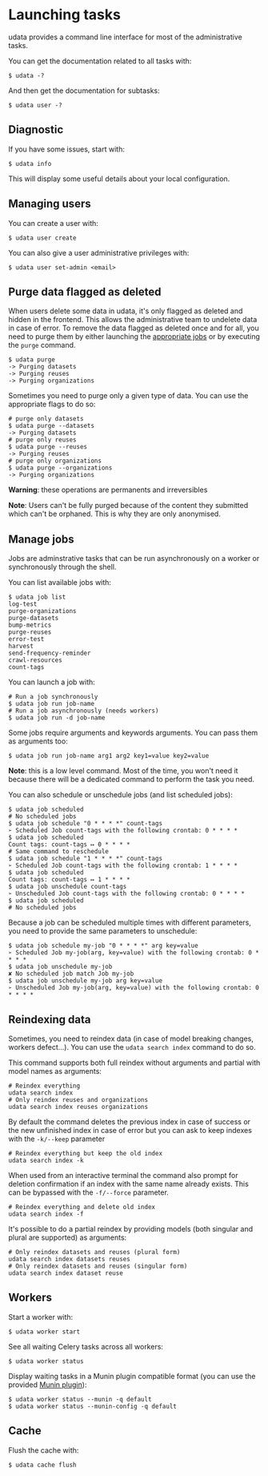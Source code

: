 # Launching tasks

udata provides a command line interface for most of the administrative tasks.

You can get the documentation related to all tasks with:

```shell
$ udata -?
```

And then get the documentation for subtasks:

```shell
$ udata user -?
```

## Diagnostic

If you have some issues, start with:

```shell
$ udata info
```

This will display some useful details about your local configuration.

## Managing users

You can create a user with:

```shell
$ udata user create
```

You can also give a user administrative privileges with:

```shell
$ udata user set-admin <email>
```

## Purge data flagged as deleted

When users delete some data in udata,
it's only flagged as deleted and hidden in the frontend.
This allows the administrative team to undelete data in case of error.
To remove the data flagged as deleted once and for all, you need to purge them by
either launching the [appropriate jobs](#manage-jobs) or by executing the `purge` command.

```shell
$ udata purge
-> Purging datasets
-> Purging reuses
-> Purging organizations
```

Sometimes you need to purge only a given type of data. You can use the appropriate flags to do so:

```shell
# purge only datasets
$ udata purge --datasets
-> Purging datasets
# purge only reuses
$ udata purge --reuses
-> Purging reuses
# purge only organizations
$ udata purge --organizations
-> Purging organizations
```

**Warning**: these operations are permanents and irreversibles

**Note**: Users can't be fully purged because of the content they submitted which can't be orphaned.
This is why they are only anonymised.


## Manage jobs

Jobs are adminstrative tasks that can be run asynchronously on a worker
or synchronously through the shell.

You can list available jobs with:

```shell
$ udata job list
log-test
purge-organizations
purge-datasets
bump-metrics
purge-reuses
error-test
harvest
send-frequency-reminder
crawl-resources
count-tags
```

You can launch a job with:

```shell
# Run a job synchronously
$ udata job run job-name
# Run a job asynchronously (needs workers)
$ udata job run -d job-name
```

Some jobs require arguments and keywords arguments.
You can pass them as arguments too:

```shell
$ udata job run job-name arg1 arg2 key1=value key2=value
```

**Note**: this is a low level command.
Most of the time, you won't need it because there will be a dedicated command
to perform the task you need.

You can also schedule or unschedule jobs (and list scheduled jobs):

```shell
$ udata job scheduled
# No scheduled jobs
$ udata job schedule "0 * * * *" count-tags
➢ Scheduled Job count-tags with the following crontab: 0 * * * *
$ udata job scheduled
Count tags: count-tags ↦ 0 * * * *
# Same command to reschedule
$ udata job schedule "1 * * * *" count-tags
➢ Scheduled Job count-tags with the following crontab: 1 * * * *
$ udata job scheduled
Count tags: count-tags ↦ 1 * * * *
$ udata job unschedule count-tags
➢ Unscheduled Job count-tags with the following crontab: 0 * * * *
$ udata job scheduled
# No scheduled jobs
```

Because a job can be scheduled multiple times with different parameters,
you need to provide the same parameters to unschedule:

```shell
$ udata job schedule my-job "0 * * * *" arg key=value
➢ Scheduled Job my-job(arg, key=value) with the following crontab: 0 * * * *
$ udata job unschedule my-job
✘ No scheduled job match Job my-job
$ udata job unschedule my-job arg key=value
➢ Unscheduled Job my-job(arg, key=value) with the following crontab: 0 * * * *
```

## Reindexing data

Sometimes, you need to reindex data (in case of model breaking changes, workers defect...).
You can use the `udata search index` command to do so.

This command supports both full reindex without arguments and partial with model names as arguments:

```shell
# Reindex everything
udata search index
# Only reindex reuses and organizations
udata search index reuses organizations
```

By default the command deletes the previous index in case of success or the new unfinished index in case of error but you can ask to keep indexes with the `-k/--keep` parameter

```shell
# Reindex everything but keep the old index
udata search index -k
```

When used from an interactive terminal the command also prompt for deletion confirmation if an index with the same name already exists. This can be bypassed with the `-f/--force` parameter.

```shell
# Reindex everything and delete old index
udata search index -f
```

It's possible to do a partial reindex by providing models (both singular and plural are supported) as arguments:

```shell
# Only reindex datasets and reuses (plural form)
udata search index datasets reuses
# Only reindex datasets and reuses (singular form)
udata search index dataset reuse
```

## Workers

Start a worker with:

```shell
$ udata worker start
```

See all waiting Celery tasks across all workers:

```shell
$ udata worker status
```

Display waiting tasks in a Munin plugin compatible format (you can use the provided [Munin plugin][munin-plugin]):

```shell
$ udata worker status --munin -q default
$ udata worker status --munin-config -q default
```

[munin-plugin]: https://github.com/etalab/munin-plugins/tree/master/udata


## Cache

Flush the cache with:

```shell
$ udata cache flush
```
